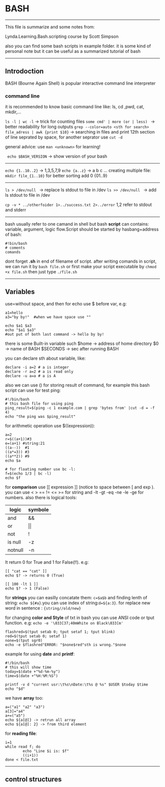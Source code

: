 # **BASH**
_____________________________________________
This file is summarize and some notes from:

Lynda.Learning.Bash.scripting course by Scott Simpson

also you can find some bash scripts in example folder.
it is some kind of personal note but it can be useful as a summarized tutorial of bash  
_____________________________________________
## Introdoction
BASH (Bourne Again Shell) is popular interactive command line interpreter
### command line
it is recommended to know basic command line like: ls, cd ,pwd, cat, mkdir,...

`ls -l | wc -l` -> trick for counting files
`some cmd' | more (or | less) ` -> better readability for long outputs
`grep --color=auto <sth for search> file_adress | awk {print $10}` -> searching in files and print 12th section of line seprated by space, for another seprator use `cut -d`

general advice: use `man <unknown>` for learning!

` echo $BASH_VERSION` -> show version of your bash
_____________________________________________
`echo {1..10..2}` -> 1,3,5,7,9
`echo {a..z}` -> a b c ...
creating multiple file:
`mkdir file_{1..10}`
for better sorting add 0 {01..9}
_____________________________________________
`ls > /dev/null ` -> replace ls stdout to file in /dev
`ls >> /dev/null ` -> add ls stdout to file in /dev

`cp -v * ../otherfoider 1>../success.txt 2>../error` 1,2 refer to stdout and stderr
_____________________________________________
bash usually refer to one camand in shell but bash **script** can contains: variable, argument, logic flow.Script should be started by hasbang+address of bash:
```
#!bin/bash
# coments
comands
```
dont forget **.sh** in end of filename of script.
after writing comands in script, we can run it by `bash file.sh` or first make your script executable by `chmod +x file.sh` then just type `./file.sh`
_____________________________________________
## Variables
use=without space, and then for echo use $ before var, e.g:
```
a1=hello
a3="by by!"  #when we have space use ""

echo $a1 $a3
echo "$a1 $a3"
#out put of both last command -> hello by by!
```
there is some Built-in variable such
$home -> address of home directory
$0 -> name of BASH
$SECONDS -> sec after running BASH

you can declare sth about variable, like:
```
declare -i a=2 # a is integer
declare -r a=2 # a is read only
declare -u a=a # a is A
```

also we can use () for storing result of command, for example this bash script can use for test ping:
```
#!/bin/bash
# this bash file for using ping
ping_result=$(ping -c 1 example.com | grep 'bytes from' |cut -d = -f 4)
echo "the ping was $ping_result"
```

for arithmetic operation use $((expression)):
```
a=2
r=$((a+1))#3
e=(a+1) #string:21
((a--))  #1
((a*=3)) #3
((a**2)) #9
echo $a

# for floating number use bc -l:
f=$(echo 1/3 | bc -l)
echo $f
```
for **comparison** use [[ expression ]] (notice to space between [ and exp ).
you can use
 < > == != <= >= for string
and
 -lt -gt -eq -ne -le -ge for numbers.
also there is logical tools:

| logic | symbole |
| ----- | ------- |
| and   |   &&    |
| or    |   \|\|  |  
| not   |   !     |
|is null|  -z     |
|notnull|  -n     |

It return 0 for True and 1 for False(!!). e.g:
```
[[ "cat == "cat" ]]
echo $? -> returns 0 (True)

[[ 100 -lt 1 ]]
echo $? -> 1 (False)
```
for **strings** you can easilly concatate them: `c=$a$b` and finding lenth of string: `echo ${#a}`.you can use index of string:`d=${a:3}`. for replace new word in sentence : `{string//old/new}`

for changing **color and Style** of txt in bash you can use ANSI code or tput function. e.g:
`echo -e '\033[37;40mWhite on Black\033[m'`
```
flashred=$(tput setab 0; tput setaf 1; tput blink)
red=$(tput setab 0; setaf 1)
none=$(tput sgr0)
echo -e $flashred"ERROR: "$none$red"sth is wrong."$none
```

example for using **date** and **printf**:
```
#!/bin/bash
# this will show time
today=$(date +"%d-%m-%y")
time=$(date +"%H:%M:%S")

printf -v d "current usr:\t%s\nDate:\t%s @ %s" $USER $today $time
echo "$d"
```
we have **array** too:
```
a=("a1" "a2" "a3")
a[3]="a4"
a+=("a5")
echo ${a[@]} -> retrun all array
echo ${a[@]: 2} -> from third element

```
for **reading file**:
```
i=1
while read f; do
        echo "Line $i is: $f"
        ((i+1))
done < file.txt
```
____________________________________________
## control structures
